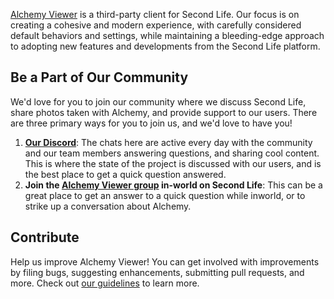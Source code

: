 [Alchemy Viewer](https://www.alchemyviewer.org) is a third-party client for Second Life. Our focus is on creating a cohesive and modern experience, with carefully considered default behaviors and settings, while maintaining a bleeding-edge approach to adopting new features and developments from the Second Life platform.

## Be a Part of Our Community

We'd love for you to join our community where we discuss Second Life, share photos taken with Alchemy, and provide support to our users. There are three primary ways for you to join us, and we'd love to have you!

1. **[Our Discord](https://discordapp.com/invite/KugCgs6)**: The chats here are active every day with the community and our team members answering questions, and sharing cool content. This is where the state of the project is discussed with our users, and is the best place to get a quick question answered.
2. **Join the [Alchemy Viewer group](https://world.secondlife.com/group/8a5268a4-af8d-f2a5-6d82-29cd322210d1) in-world on Second Life**: This can be a great place to get an answer to a quick question while inworld, or to strike up a conversation about Alchemy.

## Contribute

Help us improve Alchemy Viewer! You can get involved with improvements by filing bugs, suggesting enhancements, submitting pull requests, and more. Check out [our guidelines](https://github.com/AlchemyViewer/Alchemy/blob/main/CONTRIBUTING.md) to learn more.
